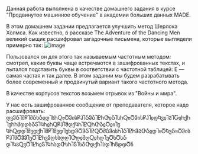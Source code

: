Данная работа выполнена в качестве домашнего задания в курсе "Продвинутое машинное обучение" в академии больших данных MADE.

В этом домашнем задании предлагается улучшить метод Шерлока Холмса. Как известно, в рассказе The Adventure of the Dancing Men великий сыщик расшифровал загадочные письмена, которые выглядели примерно так:
![image](https://user-images.githubusercontent.com/76194357/166626258-9be65226-f9d4-47b7-9b00-6154a59dbe35.png)

Пользовался он для этого так называемым частотным методом: смотрел, какие буквы чаще встречаются в зашифрованных текстах, и пытался подставить буквы в соответствии с частотной таблицей: E — самая частая и так далее. В этом задании мы будем разрабатывать более современный и продвинутый вариант такого частотного метода.

В качестве корпусов текстов возьмем отрывок из "Войны и мира".

У нас есть зашифрованное сообщение от преподавателя, которое надо расшифровать: დჳჵჂႨშႼႨშჂხჂჲდႨსႹႭჾႣჵისႼჰႨჂჵჂႨႲႹႧჲჂႨსႹႭჾႣჵისႼჰႨჲდႩჳჲႨჇႨႠჲႹქႹႨჳႹႹჱჶდსჂႽႨႩႹჲႹႭႼჰႨჵდქႩႹႨႲႭႹႧჂჲႣჲიႨჳ ႩႹႭდდႨშჳდქႹႨშႼႨშჳდႨჳხდჵႣჵჂႨႲႭႣშჂჵისႹႨჂႨႲႹჵჇႧჂჲდႨჾႣႩჳჂჾႣჵისႼჰႨჱႣჵჵႨეႣႨႲႹჳჵდხსდდႨႧდჲშდႭჲႹდႨეႣხႣსჂ დႨႩჇႭჳႣႨႾႹჲႽႨႩႹსდႧსႹႨႽႨსჂႧდქႹႨსდႨႹჱდჶႣნ
